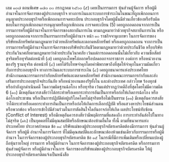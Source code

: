เลม
๑๓๗ ตอนพิเศษ ๑๗๓
๓๐ กรกฎาคม ๒๕๖๓
(๕) เคยเป็นกรรมการ หุ้นส่วนผู้จัดการ หรือผู้มีอำนาจในการจัดการของผู้ประกอบธุรกิจ
ทางการเงินและระบบการชำระเงินในขณะที่ถูกเพิกถอนการอนุญาตประกอบธุรกิจหรือเพิกถอนการจดทะเบียน
ประกอบธุรกิจโดยผู้นั้นมีส่วนเกี่ยวข้องหรือรับผิดชอบในการถูกเพิกถอนการอนุญาตหรือถูกเพิกถอน
การจดทะเบียน
(5) เคยถูกถอดถอนจากการเป็นกรรมการหรือผู้มีอำนาจในการจัดการของสถาบันการเงิน
ตามกฎหมายว่าด้วยธุรกิจสถาบันการเงิน หรือเคยถูกถอดถอนจากการเป็นกรรมการหรือผู้มีอำนาจ
หน้า ๑๐
ราชกิจจานุเบกษา
ในการจัดการของบริษัทหลักทรัพย์ตามกฎหมายว่าด้วยหลักทรัพย์และตลาดหลักทรัพย์ หรือเคยถูกถอดถอน
จากการเป็นกรรมการหรือผู้มีอำนาจในการจัดการของบริษัทประกันชีวิตตามกฎหมายว่าด้วยประกันชีวิต
หรือบริษัทประกันวินาศภัยตามกฎหมายว่าด้วยประกันวินาศภัย เว้นแต่การถอดถอนนั้นไม่เกี่ยวกับ
ความซื่อสัตย์สุจริตหรือทุจริตต่อหน้าที่
(๗) เคยถูกลงโทษไล่ออกหรือปลดออกจากราชการ องค์การ หรือหน่วยงานของรัฐ ฐานทุจริต
ต่อหน้าที่
(๔) เคยได้รับโทษจำคุกโดยคำพิพากษาถึงที่สุดให้จำคุกในความผิดเกี่ยวกับการประกอบธุรกิจ
ทางการเงินและระบบการชาระเงิน
(๔) เคยถูกธนาคารแห่งประเทศไทย สำนักงานคณะกรรมการกำกับหลักทรัพย์และตลาดหลักทรัพย์
สำนักงานคณะกรรมการกำกับและส่งเสริมการประกอบธุรกิจประกันภัย หรือหน่วยงานของรัฐทั้งใน
และต่างประเทศ กล่าวโทษ ร้องทุกข์ หรือกำลังถูกดำเนินคดี ในความผิดฐานฉ้อโกง หรือทุจริต
เว้นแต่ปรากฏว่าคดีถึงที่สุดโดยไม่มีความผิด
6
(๑๐) มีเหตุอันควรสงสัยว่าได้กระทำหรือเคยกระทําการอันเป็นการหรือก่อให้เกิดการฉ้อโกง
หรือฉ้อโกงประชาชน หรือเป็นการปฏิบัติต่อผู้บริโภคโดยไม่สุจริตหรือไม่เป็นธรรม
(๑๑) มีเหตุอันควรสงสัยว่าได้กระทำหรือเคยกระทำการอันเป็นการหรือก่อให้เกิดการเลือกปฏิบัติ
หรือแสวงหาประโยชน์ส่วนตนหรือพวกพ้อง หรือการเข้าไปมีส่วนร่วมในการตัดสินใจใดอันอาจก่อให้เกิด
ผลประโยชน์ทับซ้อน (Conflict of Interest) หรือมีเหตุอันควรสงสัยว่ามีพฤติกรรมที่แสดงถึง
การกระทําอันส่อไปในทางไม่สุจริต
(๑๒) เป็นบุคคลที่ไม่มีคุณสมบัติหรือลักษณะต้องห้ามอื่นใด ทั้งนี้ ตามที่ธนาคารแห่งประเทศไทย
ประกาศกำหนด
ข้อ ๑๔ บริษัทแม่ของผู้ประกอบธุรกิจบัตรเครดิตต้องมีกรรมการ หุ้นส่วนผู้จัดการ หรือผู้มี
อำนาจในการจัดการ ที่ไม่มีคุณสมบัติและลักษณะต้องห้ามเช่นเดียวกับกรรมการหรือผู้มีอำนาจ
ในการจัดการของผู้ประกอบธุรกิจบัตรเครดิต
ข้อ ๑๕ ในกรณีที่มีการเพิ่มเติมหรือเปลี่ยนแปลงผู้ถือหุ้นรายใหญ่ กรรมการ หรือผู้มีอำนาจ
ในการจัดการของผู้ประกอบธุรกิจบัตรเครดิต หรือกรรมการ หุ้นส่วนผู้จัดการ หรือผู้มีอำนาจในการ
จัดการของบริษัทแม่ของผู้ประกอบธุรกิจบัตรเครดิต ให้ผู้ประกอบธุรกิจบัตรเครดิตแจ้งเป็นหนังสือ
